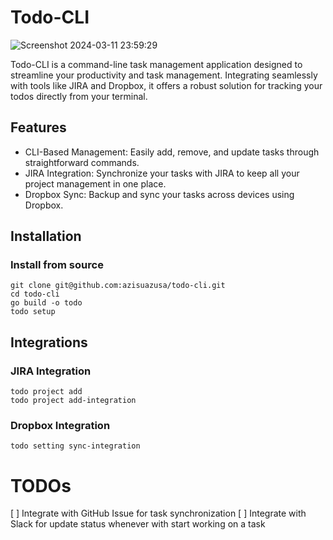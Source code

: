 # Todo-CLI
![Screenshot 2024-03-11 23:59:29](https://github.com/azisuazusa/todo-cli/assets/18085025/085cb209-ae83-43df-9dcc-91848102e0a3)

Todo-CLI is a command-line task management application designed to streamline your productivity and task management. Integrating seamlessly with tools like JIRA and Dropbox, it offers a robust solution for tracking your todos directly from your terminal.

## Features
- CLI-Based Management: Easily add, remove, and update tasks through straightforward commands.
- JIRA Integration: Synchronize your tasks with JIRA to keep all your project management in one place.
- Dropbox Sync: Backup and sync your tasks across devices using Dropbox.

## Installation
### Install from source
```
git clone git@github.com:azisuazusa/todo-cli.git
cd todo-cli
go build -o todo
todo setup
```

## Integrations
### JIRA Integration
```
todo project add
todo project add-integration
```

### Dropbox Integration
```
todo setting sync-integration
```

# TODOs
[ ] Integrate with GitHub Issue for task synchronization
[ ] Integrate with Slack for update status whenever with start working on a task
